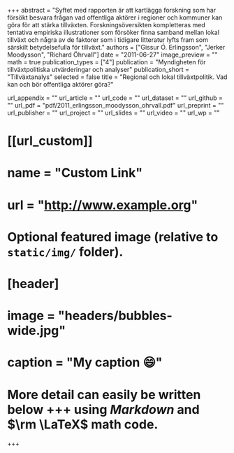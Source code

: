 +++
abstract = "Syftet med rapporten är att kartlägga forskning som har försökt besvara frågan vad offentliga aktörer i regioner och kommuner kan göra för att stärka tillväxten. Forskningsöversikten kompletteras med tentativa empiriska illustrationer som försöker finna samband mellan lokal tillväxt och några av de faktorer som i tidigare litteratur lyfts fram som särskilt betydelsefulla för tillväxt."
authors = ["Gissur Ó. Erlingsson", "Jerker Moodysson", "Richard Öhrvall"]
date = "2011-06-27"
image_preview = ""
math = true
publication_types = ["4"]
publication = "Myndigheten för tillväxtpolitiska utvärderingar och analyser"
publication_short = "Tillväxtanalys"
selected = false
title = "Regional och lokal tillväxtpolitik. Vad kan och bör offentliga aktörer göra?"

url_appendix = ""
url_article = ""
url_code = ""
url_dataset = ""
url_github = ""
url_pdf = "pdf/2011_erlingsson_moodysson_ohrvall.pdf"
url_preprint = ""
url_publisher  = ""
url_project = ""
url_slides = ""
url_video = ""
url_wp = ""

# [[url_custom]]
# name = "Custom Link"
# url = "http://www.example.org"

# Optional featured image (relative to `static/img/` folder).
# [header]
# image = "headers/bubbles-wide.jpg"
# caption = "My caption :smile:"


# More detail can easily be written below +++ using *Markdown* and $\rm \LaTeX$ math code.
+++


